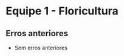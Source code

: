 <h1>Equipe 1 - Floricultura</h1>

<h2>Erros anteriores</h2>
<ul>
  <li>Sem erros anteriores</li>
</ul>
